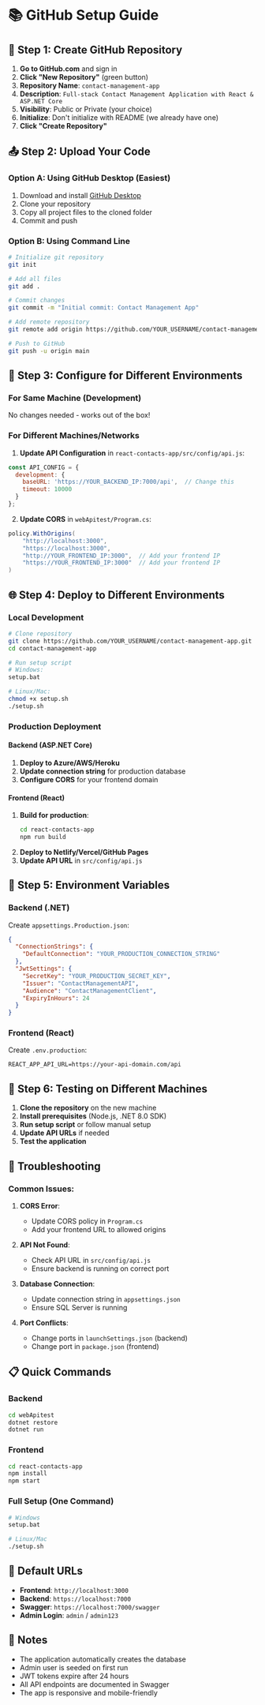 # 📚 GitHub Setup Guide

## 🚀 Step 1: Create GitHub Repository

1. **Go to GitHub.com** and sign in
2. **Click "New Repository"** (green button)
3. **Repository Name**: `contact-management-app`
4. **Description**: `Full-stack Contact Management Application with React & ASP.NET Core`
5. **Visibility**: Public or Private (your choice)
6. **Initialize**: Don't initialize with README (we already have one)
7. **Click "Create Repository"**

## 📤 Step 2: Upload Your Code

### Option A: Using GitHub Desktop (Easiest)
1. Download and install [GitHub Desktop](https://desktop.github.com/)
2. Clone your repository
3. Copy all project files to the cloned folder
4. Commit and push

### Option B: Using Command Line
```bash
# Initialize git repository
git init

# Add all files
git add .

# Commit changes
git commit -m "Initial commit: Contact Management App"

# Add remote repository
git remote add origin https://github.com/YOUR_USERNAME/contact-management-app.git

# Push to GitHub
git push -u origin main
```

## 🔧 Step 3: Configure for Different Environments

### For Same Machine (Development)
No changes needed - works out of the box!

### For Different Machines/Networks

1. **Update API Configuration** in `react-contacts-app/src/config/api.js`:
```javascript
const API_CONFIG = {
  development: {
    baseURL: 'https://YOUR_BACKEND_IP:7000/api',  // Change this
    timeout: 10000
  }
};
```

2. **Update CORS** in `webApitest/Program.cs`:
```csharp
policy.WithOrigins(
    "http://localhost:3000", 
    "https://localhost:3000",
    "http://YOUR_FRONTEND_IP:3000",  // Add your frontend IP
    "https://YOUR_FRONTEND_IP:3000"  // Add your frontend IP
)
```

## 🌐 Step 4: Deploy to Different Environments

### Local Development
```bash
# Clone repository
git clone https://github.com/YOUR_USERNAME/contact-management-app.git
cd contact-management-app

# Run setup script
# Windows:
setup.bat

# Linux/Mac:
chmod +x setup.sh
./setup.sh
```

### Production Deployment

#### Backend (ASP.NET Core)
1. **Deploy to Azure/AWS/Heroku**
2. **Update connection string** for production database
3. **Configure CORS** for your frontend domain

#### Frontend (React)
1. **Build for production**:
   ```bash
   cd react-contacts-app
   npm run build
   ```
2. **Deploy to Netlify/Vercel/GitHub Pages**
3. **Update API URL** in `src/config/api.js`

## 🔐 Step 5: Environment Variables

### Backend (.NET)
Create `appsettings.Production.json`:
```json
{
  "ConnectionStrings": {
    "DefaultConnection": "YOUR_PRODUCTION_CONNECTION_STRING"
  },
  "JwtSettings": {
    "SecretKey": "YOUR_PRODUCTION_SECRET_KEY",
    "Issuer": "ContactManagementAPI",
    "Audience": "ContactManagementClient",
    "ExpiryInHours": 24
  }
}
```

### Frontend (React)
Create `.env.production`:
```
REACT_APP_API_URL=https://your-api-domain.com/api
```

## 📱 Step 6: Testing on Different Machines

1. **Clone the repository** on the new machine
2. **Install prerequisites** (Node.js, .NET 8.0 SDK)
3. **Run setup script** or follow manual setup
4. **Update API URLs** if needed
5. **Test the application**

## 🔧 Troubleshooting

### Common Issues:

1. **CORS Error**: 
   - Update CORS policy in `Program.cs`
   - Add your frontend URL to allowed origins

2. **API Not Found**:
   - Check API URL in `src/config/api.js`
   - Ensure backend is running on correct port

3. **Database Connection**:
   - Update connection string in `appsettings.json`
   - Ensure SQL Server is running

4. **Port Conflicts**:
   - Change ports in `launchSettings.json` (backend)
   - Change port in `package.json` (frontend)

## 📋 Quick Commands

### Backend
```bash
cd webApitest
dotnet restore
dotnet run
```

### Frontend
```bash
cd react-contacts-app
npm install
npm start
```

### Full Setup (One Command)
```bash
# Windows
setup.bat

# Linux/Mac
./setup.sh
```

## 🎯 Default URLs

- **Frontend**: `http://localhost:3000`
- **Backend**: `https://localhost:7000`
- **Swagger**: `https://localhost:7000/swagger`
- **Admin Login**: `admin` / `admin123`

## 📝 Notes

- The application automatically creates the database
- Admin user is seeded on first run
- JWT tokens expire after 24 hours
- All API endpoints are documented in Swagger
- The app is responsive and mobile-friendly
